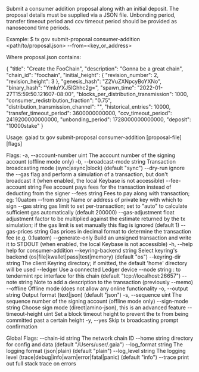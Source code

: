 
Submit a consumer addition proposal along with an initial deposit.
The proposal details must be supplied via a JSON file.
Unbonding period, transfer timeout period and ccv timeout period should be provided as nanosecond time periods.

Example:
$ <appd> tx gov submit-proposal consumer-addition <path/to/proposal.json> --from=<key_or_address>

Where proposal.json contains:

{
    "title": "Create the FooChain",
    "description": "Gonna be a great chain",
    "chain_id": "foochain",
    "initial_height": {
        "revision_number": 2,
        "revision_height": 3
    },
    "genesis_hash": "Z2VuZXNpcyBoYXNo",
    "binary_hash": "YmluYXJ5IGhhc2g=",
    "spawn_time": "2022-01-27T15:59:50.121607-08:00",
    "blocks_per_distribution_transmission": 1000,
    "consumer_redistribution_fraction": "0.75",
	"distribution_transmission_channel": "",
    "historical_entries": 10000,
    "transfer_timeout_period": 3600000000000,
    "ccv_timeout_period": 2419200000000000,
    "unbonding_period": 1728000000000000,
    "deposit": "10000stake"
}

Usage:
  gaiad tx gov submit-proposal consumer-addition [proposal-file] [flags]

Flags:
  -a, --account-number uint      The account number of the signing account (offline mode only)
  -b, --broadcast-mode string    Transaction broadcasting mode (sync|async|block) (default "sync")
      --dry-run                  ignore the --gas flag and perform a simulation of a transaction, but don't broadcast it (when enabled, the local Keybase is not accessible)
      --fee-account string       Fee account pays fees for the transaction instead of deducting from the signer
      --fees string              Fees to pay along with transaction; eg: 10uatom
      --from string              Name or address of private key with which to sign
      --gas string               gas limit to set per-transaction; set to "auto" to calculate sufficient gas automatically (default 200000)
      --gas-adjustment float     adjustment factor to be multiplied against the estimate returned by the tx simulation; if the gas limit is set manually this flag is ignored  (default 1)
      --gas-prices string        Gas prices in decimal format to determine the transaction fee (e.g. 0.1uatom)
      --generate-only            Build an unsigned transaction and write it to STDOUT (when enabled, the local Keybase is not accessible)
  -h, --help                     help for consumer-addition
      --keyring-backend string   Select keyring's backend (os|file|kwallet|pass|test|memory) (default "os")
      --keyring-dir string       The client Keyring directory; if omitted, the default 'home' directory will be used
      --ledger                   Use a connected Ledger device
      --node string              <host>:<port> to tendermint rpc interface for this chain (default "tcp://localhost:26657")
      --note string              Note to add a description to the transaction (previously --memo)
      --offline                  Offline mode (does not allow any online functionality
  -o, --output string            Output format (text|json) (default "json")
  -s, --sequence uint            The sequence number of the signing account (offline mode only)
      --sign-mode string         Choose sign mode (direct|amino-json), this is an advanced feature
      --timeout-height uint      Set a block timeout height to prevent the tx from being committed past a certain height
  -y, --yes                      Skip tx broadcasting prompt confirmation

Global Flags:
      --chain-id string     The network chain ID
      --home string         directory for config and data (default "/Users/user/.gaia")
      --log_format string   The logging format (json|plain) (default "plain")
      --log_level string    The logging level (trace|debug|info|warn|error|fatal|panic) (default "info")
      --trace               print out full stack trace on errors
